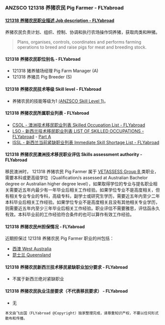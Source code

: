 ### ANZSCO 121318 养猪农民 Pig Farmer - FLYabroad ###

####  [121318 养猪农民职业描述 Job description - FLYabroad](http://www.flyabroadvisa.com/anzsco/1213.html#121318)

养猪农民负责计划、组织、控制、协调和执行农场操作饲养猪，获取肉类和种猪。

> Plans, organises, controls, coordinates and performs farming operations to breed and raise pigs for meat and breeding stock.

#### 121318 养猪农民职位别名 - FLYabroad
 
- 121318 猪养殖场经理 Pig Farm Manager (A)
- 121318 养猪员 Pig Breeder (S)

#### 121318 养猪农民技术等级 Skill level - FLYabroad

- 养猪农民的技能等级为1 [(ANZSCO Skill Level 1)](http://www.flyabroadvisa.com/anzsco/)。

#### 121318 养猪农民所属职业列表 - FLYabroad

- [CSOL - 澳洲技术移民职业列表 Skilled Occupation List - FLYabroad](http://www.flyabroadvisa.com/sol/)
- [LSO - 新西兰技术移民职业列表 LIST OF SKILLED OCCUPATIONS - FLYabroad](http://nz.flyabroadvisa.com/lso/) - [Part A](parta)
- [ISSL - 新西兰当前紧缺职业列表 Immediate Skill Shortage List - FLYabroad](http://nz.flyabroadvisa.com/work-residence/issl.html)

#### 121318 养猪农民澳洲技术移民职业评估 Skills assessment authority - FLYabroad

移民澳洲时， 121318 养猪农民 Pig Farmer 属于 [VETASSESS Group B ](http://www.flyabroadvisa.com/ass/vetassess.html)类职业，需要本科或更高级学位（Qualification/s assessed at Australian Bachelor degree or Australian higher degree level），如果取得学位的专业与提名职业相关需要近五年内最少有一年毕业后相关工作经验。如果学位专业不是高度相关，但有相关专业专业的专科，高级专科，副学士或研究生学历，需要近五年内至少二年本科毕业后相关工作经验。如果学位专业不是高度相关且没有其他相关专业学历，则需要近五年内至少三年毕业后相关工作经验。职业评估不需要雅思，评估函永久有效。本科毕业前的工作经验符合条件的也可以算作有效工作经验。

#### 121318 养猪农民州担保情况 - FLYabroad

近期担保过 121318 养猪农民 Pig Farmer 职业的州包括：

- [西澳 West Australia](http://www.flyabroadvisa.com/zdb/wa.html)
- [昆士兰 Queensland](http://www.flyabroadvisa.com/zdb/qld.html)

#### 121318 养猪农民新西兰技术移民紧缺职业加分要求 - FLYabroad

- 不属于新西兰绝对紧缺职业

#### 121318 养猪农民执业注册要求（不代表移民要求） - FLYabroad

- 无

`本文由飞出国（FLYabroad @Copyright）独家整理完成，请尊重知识产权，不要以任何形式散布和传播。`